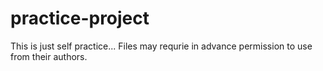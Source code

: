 # practice-project

This is just self practice...
Files may requrie in advance permission to use from their authors.